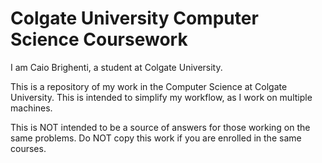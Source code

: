 # Colgate University Computer Science Coursework

I am Caio Brighenti, a student at Colgate University.

This is a repository of my work in the Computer Science at Colgate University. This is intended to simplify my workflow, as I work on multiple machines. 

This is NOT intended to be a source of answers for those working on the same problems. Do NOT copy this work if you are enrolled in the same courses.